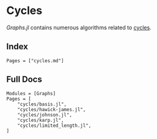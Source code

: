 # Cycles

_Graphs.jl_ contains numerous algorithms related to [cycles](https://en.wikipedia.org/wiki/Cycle_(graph_theory)).

## Index

```@index
Pages = ["cycles.md"]
```

## Full Docs

```@autodocs
Modules = [Graphs]
Pages = [
    "cycles/basis.jl",
    "cycles/hawick-james.jl",
    "cycles/johnson.jl",
    "cycles/karp.jl",
    "cycles/limited_length.jl",
]

```
